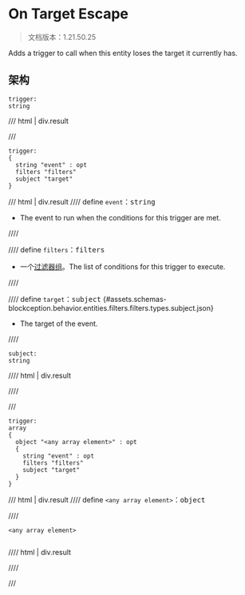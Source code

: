 # On Target Escape

> 文档版本：1.21.50.25

Adds a trigger to call when this entity loses the target it currently has.

## 架构

```mcschema
trigger:
string

```

/// html | div.result

///


```mcschema
trigger:
{
  string "event" : opt
  filters "filters"
  subject "target"
}

```

/// html | div.result
//// define
`event`：<samp>string</samp>

- The event to run when the conditions for this trigger are met.


////


//// define
`filters`：<samp>filters</samp>

- 一个[过滤器组](../filter.md)。The list of conditions for this trigger to execute.


////


//// define
`target`：<samp>subject</samp> {#assets.schemas-blockception.behavior.entities.filters.filters.types.subject.json}

- The target of the event.


////

```mcschema
subject:
string

```

//// html | div.result

////



///


```mcschema
trigger:
array
{
  object "<any array element>" : opt
  {
    string "event" : opt
    filters "filters"
    subject "target"
  }
}

```

/// html | div.result
//// define
`<any array element>`：<samp>object</samp>


////

<div class="language-text highlight"><span class="filename"><code>&lt;any array element&gt;</code></span><pre id="__code_1"><span></span></pre></div>

//// html | div.result

////


///



